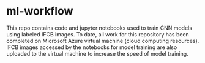 # ml-workflow

This repo contains code and jupyter notebooks used to train CNN models using labeled IFCB images. To date, all work for this repository has been completed on Microsoft Azure virtual machine (cloud computing resources). IFCB images accessed by the notebooks for model training are also uploaded to the virtual machine to increase the speed of model training.
